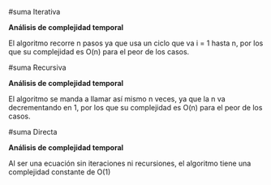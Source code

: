 #suma Iterativa

**Análisis de complejidad temporal**

El algoritmo recorre n pasos ya que usa un ciclo que va i = 1 hasta n, por los que su complejidad es O(n) para el peor de los casos.

#suma Recursiva

**Análisis de complejidad temporal**

El algoritmo se manda a llamar así mismo n veces, ya que la n va decrementando en 1, por los que su complejidad es O(n) para el peor de los casos.

#suma Directa

**Análisis de complejidad temporal**

Al ser una ecuación sin iteraciones ni recursiones, el algoritmo tiene una complejidad constante de O(1)

